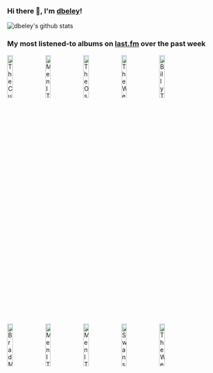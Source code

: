 ### Hi there 👋, I'm [dbeley](https://dbeley.ovh/en)!

![dbeley's github stats](https://github-readme-stats.vercel.app/api?username=dbeley)

### My most listened-to albums on [last.fm](https://www.last.fm/user/d_beley) over the past week

[<img src='https://lastfm.freetls.fastly.net/i/u/300x300/83b8ba7098904df8cd2a781da5b4f871.jpg' width='16%' height='16%' alt='The Cure - Disintegration'>](https://www.last.fm/music/the%2bcure/disintegration)&nbsp;
[<img src='https://lastfm.freetls.fastly.net/i/u/300x300/e4c84efa4965da3dc4c1a40c40afe389.png' width='16%' height='16%' alt='Men I Trust - Oncle Jazz'>](https://www.last.fm/music/men%2bi%2btrust/oncle%2bjazz)&nbsp;
[<img src='https://lastfm.freetls.fastly.net/i/u/300x300/30b0db96c46a3aebe7a0a968b532c306.jpg' width='16%' height='16%' alt='The Oscar Peterson Trio - Night Train'>](https://www.last.fm/music/the%2boscar%2bpeterson%2btrio/night%2btrain)&nbsp;
[<img src='https://lastfm.freetls.fastly.net/i/u/300x300/e34cab881a844600ab25a427444c179f.png' width='16%' height='16%' alt='The Weakerthans - Reconstruction Site'>](https://www.last.fm/music/the%2bweakerthans/reconstruction%2bsite)&nbsp;
[<img src='https://lastfm.freetls.fastly.net/i/u/300x300/8704b74422ded0142edb4f9977b01dc1.jpg' width='16%' height='16%' alt='Billy Taylor Trio - Music Keeps Us Young'>](https://www.last.fm/music/billy%2btaylor%2btrio/music%2bkeeps%2bus%2byoung)&nbsp;
<br>
[<img src='https://lastfm.freetls.fastly.net/i/u/300x300/3a57fb04dd7715c7b2a1755ff938e7ec.jpg' width='16%' height='16%' alt='Brad Mehldau Trio - Blues and Ballads'>](https://www.last.fm/music/brad%2bmehldau%2btrio/blues%2band%2bballads)&nbsp;
[<img src='https://lastfm.freetls.fastly.net/i/u/300x300/cd6970c6cc93e84898668af46c808285.jpg' width='16%' height='16%' alt='Men I Trust - Equus Caballus'>](https://www.last.fm/music/men%2bi%2btrust/equus%2bcaballus)&nbsp;
[<img src='https://lastfm.freetls.fastly.net/i/u/300x300/de915bce509904328f870e8c52a47c6b.png' width='16%' height='16%' alt='Men I Trust - Untourable Album'>](https://www.last.fm/music/men%2bi%2btrust/untourable%2balbum)&nbsp;
[<img src='https://lastfm.freetls.fastly.net/i/u/300x300/59a8cd9d2ea8e238c78c16b8201f129e.jpg' width='16%' height='16%' alt='Swans - White Light From The Mouth Of Infinity / Love Of Life'>](https://www.last.fm/music/swans/white%2blight%2bfrom%2bthe%2bmouth%2bof%2binfinity%2b%252f%2blove%2bof%2blife)&nbsp;
[<img src='https://lastfm.freetls.fastly.net/i/u/300x300/d9fdf647e2214ab3ca138cb52e860461.png' width='16%' height='16%' alt='The Weakerthans - Left and Leaving'>](https://www.last.fm/music/the%2bweakerthans/left%2band%2bleaving)&nbsp;
<br>
